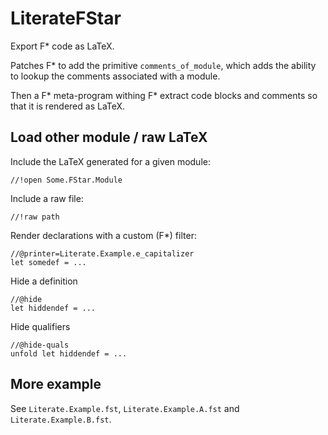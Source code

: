 # LiterateFStar

Export F* code as LaTeX.

Patches F* to add the primitive `comments_of_module`, which adds the
ability to lookup the comments associated with a module.

Then a F* meta-program withing F* extract code blocks and comments so
that it is rendered as LaTeX.

## Load other module / raw LaTeX
Include the LaTeX generated for a given module:
```
//!open Some.FStar.Module
```

Include a raw file:
```
//!raw path
```

Render declarations with a custom (F*) filter:
```
//@printer=Literate.Example.e_capitalizer
let somedef = ...
```

Hide a definition
```
//@hide
let hiddendef = ...
```

Hide qualifiers
```
//@hide-quals
unfold let hiddendef = ...
```

## More example
See `Literate.Example.fst`, `Literate.Example.A.fst` and `Literate.Example.B.fst`.

